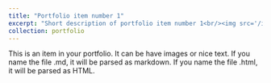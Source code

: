 ```yaml
---
title: "Portfolio item number 1"
excerpt: "Short description of portfolio item number 1<br/><img src='/images/Industrial Control and Monitoring System.jpg'>"
collection: portfolio
---
```


This is an item in your portfolio. It can be have images or nice text. If you name the file .md, it will be parsed as markdown. If you name the file .html, it will be parsed as HTML. 
